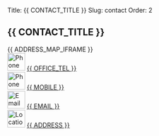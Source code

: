 Title: {{ CONTACT_TITLE }}
Slug: contact
Order: 2

<h2 class="post-title">{{ CONTACT_TITLE }}</h2>
<div class="content-list">   
    <div class="content-info">
      {{ ADDRESS_MAP_IFRAME }}
    </div>   
    <div class="content-info">
      <img src="{{ SITEURL }}/{{ OFFICE_TEL_IMG }}" alt="Phone Icon"style="width:40px" >
      <a href="tel:{{ OFFICE_TEL }}" target="_blank">{{ OFFICE_TEL }}</a>
    </div>
    <div class="content-info">
      <img src="{{ SITEURL }}/{{ MOBILE_IMG }}" alt="Phone Icon"style="width:40px" >
      <a href="tel:{{ MOBILE }}" target="_blank">{{ MOBILE }}</a>
    </div>    
    <div class="content-info">
      <img src="{{ SITEURL }}/{{ EMAIL_IMG }}" alt="Email Icon" style="width:40px">
      <a href="mailto:{{ EMAIL }}" target="_blank">{{ EMAIL }}</a>
    </div>  
    <div class="content-info">
      <img src="{{ SITEURL }}/{{ ADDRESS_IMG }}" alt="Location Icon" style="width:40px">
      <a href="{{ ADDRESS_MAP_URL }}" target="_blank">{{ ADDRESS }}</a>
    </div> 
</div>



